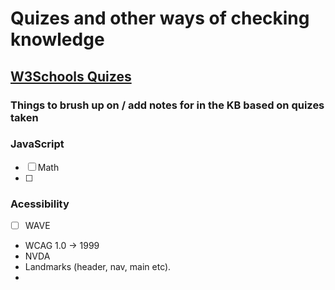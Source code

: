 # Quizes and other ways of checking knowledge

## [W3Schools Quizes](https://www.w3schools.com/quiztest/)


### Things to brush up on / add notes for in the KB based on quizes taken

### JavaScript

- [ ] Math
- [ ]

### Acessibility

- [ ] WAVE
- WCAG 1.0 -> 1999
- NVDA
- Landmarks (header, nav, main etc).
- 